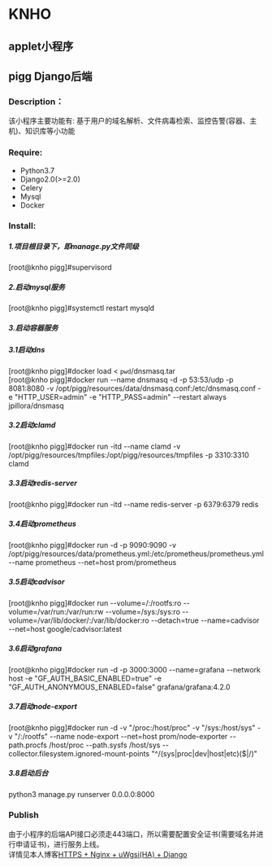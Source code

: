 # KNHO
## applet小程序  
## pigg Django后端  
### Description：
该小程序主要功能有: 基于用户的域名解析、文件病毒检索、监控告警(容器、主机)、知识库等小功能

### Require:
- Python3.7  
- Django2.0(>=2.0)
- Celery  
- Mysql  
- Docker

### Install:  
##### 1.项目根目录下，即manage.py文件同级  
[root@knho pigg]#supervisord  
##### 2.启动mysql服务  
[root@knho pigg]#systemctl restart mysqld  
##### 3.启动容器服务  
##### 3.1启动dns  
[root@knho pigg]#docker load < `pwd`/dnsmasq.tar  
[root@knho pigg]#docker run --name dnsmasq -d -p 53:53/udp -p 8081:8080 -v /opt/pigg/resources/data/dnsmasq.conf:/etc/dnsmasq.conf -e "HTTP_USER=admin" -e "HTTP_PASS=admin" --restart always jpillora/dnsmasq  
##### 3.2启动clamd  
[root@knho pigg]#docker run -itd --name clamd -v /opt/pigg/resources/tmpfiles:/opt/pigg/resources/tmpfiles -p 3310:3310 clamd  
##### 3.3启动redis-server  
[root@knho pigg]#docker run -itd --name redis-server -p 6379:6379 redis  
##### 3.4启动prometheus  
[root@knho pigg]#docker run -d -p 9090:9090 -v /opt/pigg/resources/data/prometheus.yml:/etc/prometheus/prometheus.yml --name prometheus --net=host prom/prometheus  
##### 3.5启动cadvisor  
[root@knho pigg]#docker run --volume=/:/rootfs:ro --volume=/var/run:/var/run:rw --volume=/sys:/sys:ro --                     volume=/var/lib/docker/:/var/lib/docker:ro --detach=true --name=cadvisor --net=host google/cadvisor:latest  
##### 3.6启动grafana  
[root@knho pigg]#docker run -d -p 3000:3000 --name=grafana --network host -e "GF_AUTH_BASIC_ENABLED=true" -e "GF_AUTH_ANONYMOUS_ENABLED=false"  grafana/grafana:4.2.0  
##### 3.7启动node-export  
[root@knho pigg]#docker run -d  -v "/proc:/host/proc" -v "/sys:/host/sys" -v "/:/rootfs" --name node-export --net=host prom/node-exporter --path.procfs /host/proc --path.sysfs /host/sys --collector.filesystem.ignored-mount-points "^/(sys|proc|dev|host|etc)($|/)"  
##### 3.8启动后台  
python3 manage.py runserver 0.0.0.0:8000  
### Publish
由于小程序的后端API接口必须走443端口，所以需要配置安全证书(需要域名并进行申请证书)，进行服务上线。  
详情见本人博客[HTTPS + Nginx + uWgsi(HA) + Django](https://blog.csdn.net/qq_38900565/article/details/104603838)
